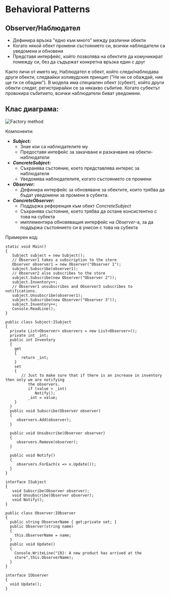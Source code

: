 # Behavioral Patterns

## Observer/Наблюдател

 * Дефинира връзка "едно към много" между различни обекти
 * Когато някой обект промени състоянието си, всички наблюдатели са уведомени и обновени
 * Представя интерфейс, който позволява на обектите да комуникират помежду си, без да съдържат конкретна връзка един с друг

Както личи от името му, Наблюдател е обект, който следи/наблюдава други обекти, следвайки холивудския принцип ("Не ни се обаждай, ние ще ти се обадим"). В модела има специален обект (субект), който други обекти следят, регистрирайки се за някакво събитие. Когато субектът провокира събитието, всички наблюдатели биват уведомени.

## Клас диаграма:

![Factory method](http://www.dofactory.com/images/diagrams/net/observer.gif)

Компоненти:

 * *__Subject:__*
   * Знае кои са наблюдателите му
   * Предоставя интефейс за закачване и разкачване на обекти-наблюдатели
 * *__ConcreteSubject:__*
   * Съхранява състояние, което представлява интерес за наблюдателя
   * Уведомява наблюдателите, когато състоянието се промени
 * *__Observer:__*
   * Дефинира интерфейс за обновяване за обектите, които трябва да бъдат уведомени за промени в субекта.
 * *__ConcreteObserver:__*
   * Поддържа референция към обект *ConcreteSubject*
   * Съхранява състояние, което трябва да остане консистентно с това на субекта
   * имплементира обновяващия интерфейс на *Observer*-a, за да поддържа състоянието си в унисон с това на субекта

Примерен код:

```
static void Main()
{
   Subject subject = new Subject();
   // Observer1 takes a subscription to the store
   Observer observer1 = new Observer("Observer 1");
   subject.Subscribe(observer1);
   // Observer2 also subscribes to the store
   subject.Subscribe(new Observer("Observer 2"));
   subject.Inventory++;
   // Observer1 unsubscribes and Observer3 subscribes to notifications.
   subject.Unsubscribe(observer1);
   subject.Subscribe(new Observer("Observer 3"));
   subject.Inventory++;
   Console.ReadLine();
}

public class Subject:ISubject
{
  private List<Observer> observers = new List<Observer>();
  private int _int;
  public int Inventory
  {
    get
    {
       return _int;
    }
    set
    {
       // Just to make sure that if there is an increase in inventory then only we are notifying 
          the observers.
          if (value > _int)
             Notify();
          _int = value;
    }
  }
  public void Subscribe(Observer observer)
  {
     observers.Add(observer);
  }

  public void Unsubscribe(Observer observer)
  {
     observers.Remove(observer);
  }

  public void Notify()
  {
     observers.ForEach(x => x.Update());
  }
}

interface ISubject
{
   void Subscribe(Observer observer);
   void Unsubscribe(Observer observer);
   void Notify();
}

public class Observer:IObserver
{
  public string ObserverName { get;private set; }
  public Observer(string name)
  {
    this.ObserverName = name;
  }
  public void Update()
  {
    Console.WriteLine("{0}: A new product has arrived at the
    store",this.ObserverName);
  }
}

interface IObserver
{
  void Update();
}
